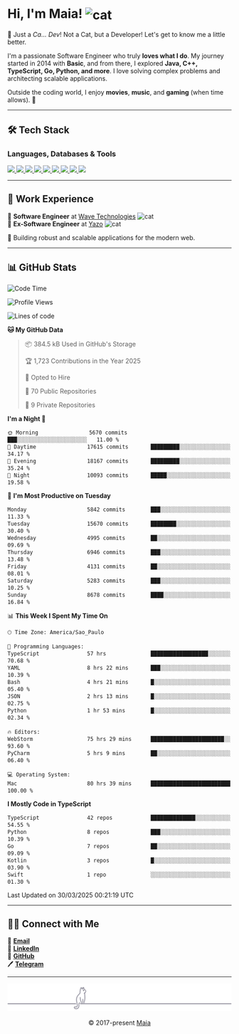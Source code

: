 <h1 align="left">Hi, I'm Maia! 
<img src="https://emojis.slackmojis.com/emojis/images/1643509834/36299/black-cat.gif?1643509834" width="50" height="60" align="center" alt="cat"/>
</h1>

🎩 Just a *Ca... Dev*! Not a Cat, but a Developer! Let's get to know me a little better.

I'm a passionate Software Engineer who truly **loves what I do**. My journey started in 2014 with **Basic**, and from there, I explored **Java, C++, TypeScript, Go, Python, and more**. I love solving complex problems and architecting scalable applications.

Outside the coding world, I enjoy **movies**, **music**, and **gaming** (when time allows). 🚀

---

## 🛠️ Tech Stack

### Languages, Databases & Tools
<p>
  <a href="https://www.typescriptlang.org">
    <img src="https://skillicons.dev/icons?i=ts" />
  </a>
  <a href="https://go.dev">
    <img src="https://skillicons.dev/icons?i=go" />
  </a>
  <a href="https://www.python.org">
    <img src="https://skillicons.dev/icons?i=python" />
  </a>
  <a href="https://gradle.org">
    <img src="https://skillicons.dev/icons?i=gradle" />
  </a>
  <a href="https://redis.io">
    <img src="https://skillicons.dev/icons?i=redis" />
  </a>
  <a href="https://www.mongodb.com">
    <img src="https://skillicons.dev/icons?i=mongodb" />
  </a>
  <a href="https://nodejs.org">
    <img src="https://skillicons.dev/icons?i=nodejs" />
  </a>
  <a href="https://www.javascript.com">
    <img src="https://skillicons.dev/icons?i=js" />
  </a>
  <a href="https://www.docker.com">
    <img src="https://skillicons.dev/icons?i=docker" />
  </a>
</p>

---

## 💼 Work Experience

🔹 **Software Engineer** at [Wave Technologies](https://www.linkedin.com/company/wave-technologies-oficial/)   <img src="https://media.giphy.com/media/WUlplcMpOCEmTGBtBW/giphy.gif" width="30" alt="cat"> <br>
🔹 **Ex-Software Engineer** at [Yazo](https://yazo.com.br/) <img src="https://media.giphy.com/media/WUlplcMpOCEmTGBtBW/giphy.gif" width="30" alt="cat"> <br>

🚀 Building robust and scalable applications for the modern web.

---

## 📊 GitHub Stats

<!--START_SECTION:waka-->
![Code Time](http://img.shields.io/badge/Code%20Time-5%2C668%20hrs%2015%20mins-blue)

![Profile Views](http://img.shields.io/badge/Profile%20Views-1-blue)

![Lines of code](https://img.shields.io/badge/From%20Hello%20World%20I%27ve%20Written-8.3%20million%20lines%20of%20code-blue)

**🐱 My GitHub Data** 

> 📦 384.5 kB Used in GitHub's Storage 
 > 
> 🏆 1,723 Contributions in the Year 2025
 > 
> 💼 Opted to Hire
 > 
> 📜 70 Public Repositories 
 > 
> 🔑 9 Private Repositories 
 > 
**I'm a Night 🦉** 

```text
🌞 Morning                5670 commits        ███░░░░░░░░░░░░░░░░░░░░░░   11.00 % 
🌆 Daytime                17615 commits       █████████░░░░░░░░░░░░░░░░   34.17 % 
🌃 Evening                18167 commits       █████████░░░░░░░░░░░░░░░░   35.24 % 
🌙 Night                  10093 commits       █████░░░░░░░░░░░░░░░░░░░░   19.58 % 
```
📅 **I'm Most Productive on Tuesday** 

```text
Monday                   5842 commits        ███░░░░░░░░░░░░░░░░░░░░░░   11.33 % 
Tuesday                  15670 commits       ████████░░░░░░░░░░░░░░░░░   30.40 % 
Wednesday                4995 commits        ██░░░░░░░░░░░░░░░░░░░░░░░   09.69 % 
Thursday                 6946 commits        ███░░░░░░░░░░░░░░░░░░░░░░   13.48 % 
Friday                   4131 commits        ██░░░░░░░░░░░░░░░░░░░░░░░   08.01 % 
Saturday                 5283 commits        ███░░░░░░░░░░░░░░░░░░░░░░   10.25 % 
Sunday                   8678 commits        ████░░░░░░░░░░░░░░░░░░░░░   16.84 % 
```


📊 **This Week I Spent My Time On** 

```text
🕑︎ Time Zone: America/Sao_Paulo

💬 Programming Languages: 
TypeScript               57 hrs              ██████████████████░░░░░░░   70.68 % 
YAML                     8 hrs 22 mins       ███░░░░░░░░░░░░░░░░░░░░░░   10.39 % 
Bash                     4 hrs 21 mins       █░░░░░░░░░░░░░░░░░░░░░░░░   05.40 % 
JSON                     2 hrs 13 mins       █░░░░░░░░░░░░░░░░░░░░░░░░   02.75 % 
Python                   1 hr 53 mins        █░░░░░░░░░░░░░░░░░░░░░░░░   02.34 % 

🔥 Editors: 
WebStorm                 75 hrs 29 mins      ███████████████████████░░   93.60 % 
PyCharm                  5 hrs 9 mins        ██░░░░░░░░░░░░░░░░░░░░░░░   06.40 % 

💻 Operating System: 
Mac                      80 hrs 39 mins      █████████████████████████   100.00 % 
```

**I Mostly Code in TypeScript** 

```text
TypeScript               42 repos            ██████████████░░░░░░░░░░░   54.55 % 
Python                   8 repos             ███░░░░░░░░░░░░░░░░░░░░░░   10.39 % 
Go                       7 repos             ██░░░░░░░░░░░░░░░░░░░░░░░   09.09 % 
Kotlin                   3 repos             █░░░░░░░░░░░░░░░░░░░░░░░░   03.90 % 
Swift                    1 repo              ░░░░░░░░░░░░░░░░░░░░░░░░░   01.30 % 
```




 Last Updated on 30/03/2025 00:21:19 UTC
<!--END_SECTION:waka-->

---

## 👯‍👨 Connect with Me
📧 **[Email](mailto:gabrielmaialva33@gmail.com)**  
🔗 **[LinkedIn](https://www.linkedin.com/in/gabriel-maia-183984239)**  
🐙 **[GitHub](https://github.com/gabrielmaialva33)**  
🖊 **[Telegram](https://t.me/sr_mrootx)**

---

<p align="center"><img src="https://raw.githubusercontent.com/gabrielmaialva33/gabrielmaialva33/master/assets/gray0_ctp_on_line.svg?sanitize=true" /></p>
<p align="center">&copy; 2017-present <a href="https://github.com/gabrielmaialva33/" target="_blank">Maia</a></p>
